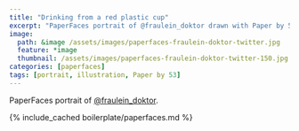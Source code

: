 ```yaml
---
title: "Drinking from a red plastic cup"
excerpt: "PaperFaces portrait of @fraulein_doktor drawn with Paper by 53 on an iPad."
image: 
  path: &image /assets/images/paperfaces-fraulein-doktor-twitter.jpg 
  feature: *image
  thumbnail: /assets/images/paperfaces-fraulein-doktor-twitter-150.jpg
categories: [paperfaces]
tags: [portrait, illustration, Paper by 53]
---
```


PaperFaces portrait of [@fraulein_doktor](https://twitter.com/fraulein_doktor).

{% include_cached boilerplate/paperfaces.md %}
